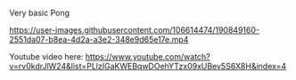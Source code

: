 Very basic Pong



https://user-images.githubusercontent.com/106614474/190849160-2551da07-b8ea-4d2a-a3e2-348e9d65e17e.mp4

Youtube video here:
https://www.youtube.com/watch?v=rv0kdrJlW24&list=PLlzIGaKWEBqwDOehYTzx09xUBev5S6X8H&index=4
